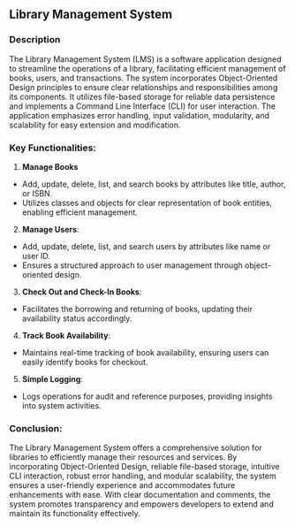 ## Library Management System

### Description

The Library Management System (LMS) is a software application designed to streamline the operations of a library, facilitating efficient management of books, users, and transactions. The system incorporates Object-Oriented Design principles to ensure clear relationships and responsibilities among its components. It utilizes file-based storage for reliable data persistence and implements a Command Line Interface (CLI) for user interaction. The application emphasizes error handling, input validation, modularity, and scalability for easy extension and modification.

### Key Functionalities:

1. **Manage Books**

- Add, update, delete, list, and search books by attributes like title, author, or ISBN.
- Utilizes classes and objects for clear representation of book entities, enabling efficient management.

2. **Manage Users**:
- Add, update, delete, list, and search users by attributes like name or user ID.
- Ensures a structured approach to user management through object-oriented design.

3. **Check Out and Check-In Books**:
- Facilitates the borrowing and returning of books, updating their availability status accordingly.

4. **Track Book Availability**:
- Maintains real-time tracking of book availability, ensuring users can easily identify books for checkout.

5. **Simple Logging**:
- Logs operations for audit and reference purposes, providing insights into system activities.

### Conclusion:

The Library Management System offers a comprehensive solution for libraries to efficiently manage their resources and services. By incorporating Object-Oriented Design, reliable file-based storage, intuitive CLI interaction, robust error handling, and modular scalability, the system ensures a user-friendly experience and accommodates future enhancements with ease. With clear documentation and comments, the system promotes transparency and empowers developers to extend and maintain its functionality effectively.